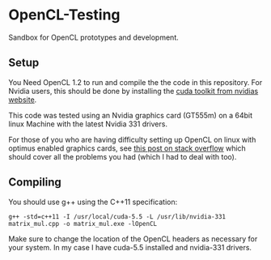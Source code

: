 OpenCL-Testing
==============

Sandbox for OpenCL prototypes and development.

Setup
------

You Need OpenCL 1.2 to run and compile the the code in this repository. For Nvidia users, this should be done by installing the [cuda toolkit from nvidias website](https://developer.nvidia.com/cuda-downloads).

This code was tested using an Nvidia graphics card (GT555m) on a 64bit linux Machine with the latest Nvidia 331 drivers.

For those of you who are having difficulty setting up OpenCL on linux with optimus enabled graphics cards, see
[this post on stack overflow](http://stackoverflow.com/questions/20335579/error-clgetplatformids-1001-when-running-opencl-code-linux/) which should cover all the problems you had (which I had to deal with too).

Compiling
---------

You should use g++ using the C++11 specification:

    g++ -std=c++11 -I /usr/local/cuda-5.5 -L /usr/lib/nvidia-331 matrix_mul.cpp -o matrix_mul.exe -lOpenCL

Make sure to change the location of the OpenCL headers as necessary for your system. In my case I have cuda-5.5 installed and nvidia-331 drivers.

